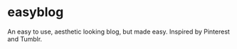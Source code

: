 # easyblog
An easy to use, aesthetic looking blog, but made easy. Inspired by Pinterest and Tumblr.
